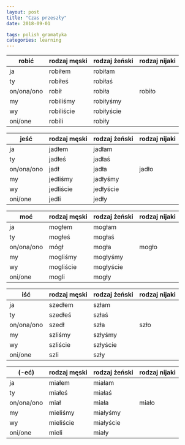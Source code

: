 ```yaml
---
layout: post
title: "Czas przeszły"
date: 2018-09-01

tags: polish gramatyka
categories: learning
---
```

|robić|rodzaj męski|rodzaj żeński|rodzaj nijaki
|-|-|-|-|
|ja|robiłem|robiłam||
|ty|robiłeś|robiłaś||
|on/ona/ono|robił|robiła|robiło|
|my|robiliśmy|robiłyśmy||
|wy|robiliście|robiłyście||
|oni/one|robili|robiły|||

|jeść|rodzaj męski|rodzaj żeński|rodzaj nijaki
|-|-|-|-|
|ja|jadłem|jadłam||
|ty|jadłeś|jadłaś||
|on/ona/ono|jadł|jadła|jadło|
|my|jedliśmy|jadłyśmy||
|wy|jedliście|jedłyście||
|oni/one|jedli|jedły|||

|moć|rodzaj męski|rodzaj żeński|rodzaj nijaki
|-|-|-|-|
|ja|mogłem|mogłam||
|ty|mogłeś|mogłaś||
|on/ona/ono|mógł|mogła|mogło|
|my|mogliśmy|mogłyśmy||
|wy|mogliście|mogłyście||
|oni/one|mogli|mogły|||

|iść|rodzaj męski|rodzaj żeński|rodzaj nijaki
|-|-|-|-|
|ja|szedłem|szłam||
|ty|szedłeś|szłaś||
|on/ona/ono|szedł|szła|szło|
|my|szliśmy|szłyśmy||
|wy|szliście|szłyście||
|oni/one|szli|szły|||

|(-eć)|rodzaj męski|rodzaj żeński|rodzaj nijaki
|-|-|-|-|
|ja|miałem|miałam||
|ty|miałeś|miałaś||
|on/ona/ono|miał|miała|miało|
|my|mieliśmy|miałyśmy||
|wy|mieliście|miałyście||
|oni/one|mieli|miały|||
